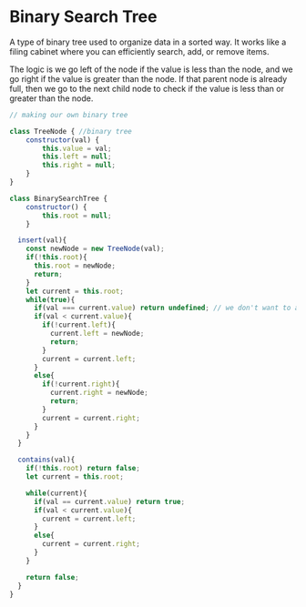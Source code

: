 # Binary Search Tree

A type of binary tree used to organize data in a sorted way. It works like a filing cabinet where you can efficiently search, add, or remove items.

The logic is we go left of the node if the value is less than the node, and we go right if the value is greater than the node. If that parent node is already full, then we go to the next child node to check if the value is less than or greater than the node.

```js
// making our own binary tree

class TreeNode { //binary tree
	constructor(val) {
		this.value = val;
		this.left = null;
		this.right = null;
	}
}

class BinarySearchTree {
	constructor() {
		this.root = null;
	}

  insert(val){
    const newNode = new TreeNode(val);
    if(!this.root){
      this.root = newNode;
      return;
    }
    let current = this.root;
    while(true){
      if(val === current.value) return undefined; // we don't want to allow duplicates
      if(val < current.value){
        if(!current.left){
          current.left = newNode;
          return;
        }
        current = current.left;
      }
      else{
        if(!current.right){
          current.right = newNode;
          return;
        }
        current = current.right;
      }
    }
  }

  contains(val){
    if(!this.root) return false;
    let current = this.root;

    while(current){
      if(val == current.value) return true;
      if(val < current.value){
        current = current.left;
      }
      else{
        current = current.right;
      }
    }

    return false;
  }
}
```
